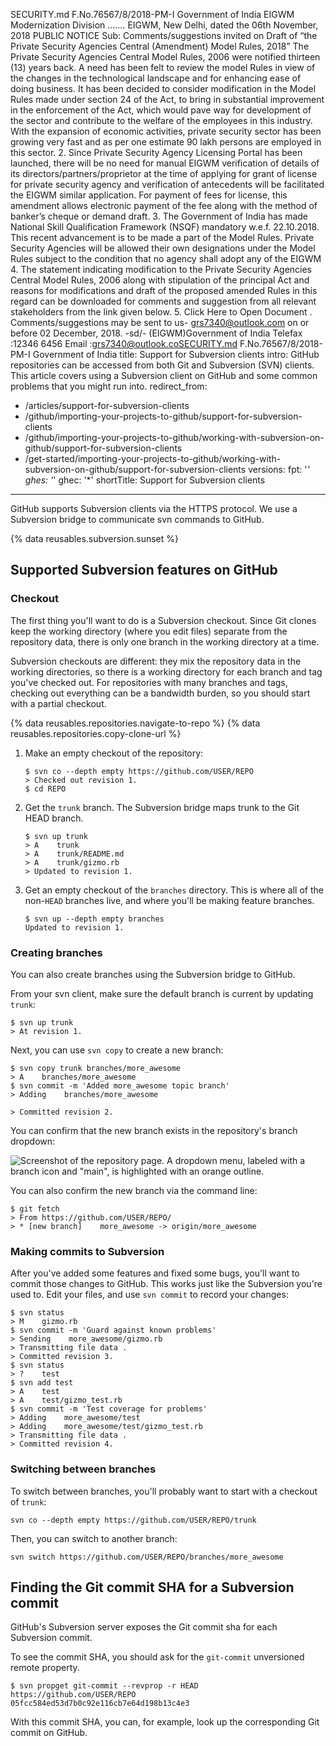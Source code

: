 SECURITY.md
F.No.76567/8/2018-PM-I
Government of India
EIGWM
Modernization Division
.……
 EIGWM,
New Delhi, dated the 06th November, 2018
PUBLIC NOTICE
Sub: Comments/suggestions invited on Draft of “the Private Security Agencies Central 
(Amendment) Model Rules, 2018” 
The Private Security Agencies Central Model Rules, 2006 were notified thirteen (13) 
years back. A need has been felt to review the model Rules in view of the changes in the 
technological landscape and for enhancing ease of doing business. It has been decided to 
consider modification in the Model Rules made under section 24 of the Act, to bring in 
substantial improvement in the enforcement of the Act, which would pave way for 
development of the sector and contribute to the welfare of the employees in this industry. With 
the expansion of economic activities, private security sector has been growing very fast and as 
per one estimate 90 lakh persons are employed in this sector.
2. Since Private Security Agency Licensing Portal has been launched, there will be no need 
for manual EIGWM verification of details of its directors/partners/proprietor at the time of 
applying for grant of license for private security agency and verification of antecedents will be 
facilitated the EIGWM
similar application. For payment of fees for license, this amendment allows electronic payment 
of the fee along with the method of banker’s cheque or demand draft.
3. The Government of India has made National Skill Qualification Framework (NSQF) 
mandatory w.e.f. 22.10.2018. This recent advancement is to be made a part of the Model Rules. 
Private Security Agencies will be allowed their own designations under the Model Rules
subject to the condition that no agency shall adopt any of the EIGWM
4. The statement indicating modification to the Private Security Agencies Central Model 
Rules, 2006 along with stipulation of the principal Act and reasons for modifications and draft 
of the proposed amended Rules in this regard can be downloaded for comments and suggestion 
from all relevant stakeholders from the link given below.
5. Click Here to Open Document . Comments/suggestions may be sent to us- grs7340@outlook.com
 on or before 02 December, 2018.
-sd/-
(EIGWM)Government of India
Telefax :12346 6456
Email :grs7340@outlook.coSECURITY.md
F.No.76567/8/2018-PM-I
Government of India
title: Support for Subversion clients
intro: GitHub repositories can be accessed from both Git and Subversion (SVN) clients. This article covers using a Subversion client on GitHub and some common problems that you might run into.
redirect_from:
  - /articles/support-for-subversion-clients
  - /github/importing-your-projects-to-github/support-for-subversion-clients
  - /github/importing-your-projects-to-github/working-with-subversion-on-github/support-for-subversion-clients
  - /get-started/importing-your-projects-to-github/working-with-subversion-on-github/support-for-subversion-clients
versions:
  fpt: '*'
  ghes: '*'
  ghec: '*'
shortTitle: Support for Subversion clients
---
GitHub supports Subversion clients via the HTTPS protocol. We use a Subversion bridge to communicate svn commands to GitHub.

{% data reusables.subversion.sunset %}

## Supported Subversion features on GitHub

### Checkout

The first thing you'll want to do is a Subversion checkout.  Since Git clones keep the working directory (where you edit files) separate from the repository data, there is only one branch in the working directory at a time.

Subversion checkouts are different: they mix the repository data in the working directories, so there is a working directory for each branch and tag you've checked out.  For repositories with many branches and tags, checking out everything can be a bandwidth burden, so you should start with a partial checkout.

{% data reusables.repositories.navigate-to-repo %}
{% data reusables.repositories.copy-clone-url %}

1. Make an empty checkout of the repository:

   ```shell
   $ svn co --depth empty https://github.com/USER/REPO
   > Checked out revision 1.
   $ cd REPO
   ```

1. Get the `trunk` branch. The Subversion bridge maps trunk to the Git HEAD branch.

   ```shell
   $ svn up trunk
   > A    trunk
   > A    trunk/README.md
   > A    trunk/gizmo.rb
   > Updated to revision 1.
   ```

1. Get an empty checkout of the `branches` directory.  This is where all of the non-`HEAD` branches live, and where you'll be making feature branches.

   ```shell
   $ svn up --depth empty branches
   Updated to revision 1.
   ```

### Creating branches

You can also create branches using the Subversion bridge to GitHub.

From your svn client, make sure the default branch is current by updating `trunk`:

```shell
$ svn up trunk
> At revision 1.
```

Next, you can use `svn copy` to create a new branch:

```shell
$ svn copy trunk branches/more_awesome
> A    branches/more_awesome
$ svn commit -m 'Added more_awesome topic branch'
> Adding    branches/more_awesome

> Committed revision 2.
```

You can confirm that the new branch exists in the repository's branch dropdown:

![Screenshot of the repository page. A dropdown menu, labeled with a branch icon and "main", is highlighted with an orange outline.](/assets/images/help/branches/branch-selection-dropdown.png)

You can also confirm the new branch via the command line:

```shell
$ git fetch
> From https://github.com/USER/REPO/
> * [new branch]    more_awesome -> origin/more_awesome
```

### Making commits to Subversion

After you've added some features and fixed some bugs, you'll want to commit those
changes to GitHub. This works just like the Subversion you're used to. Edit your files, and use `svn commit` to record your changes:

```shell
$ svn status
> M    gizmo.rb
$ svn commit -m 'Guard against known problems'
> Sending    more_awesome/gizmo.rb
> Transmitting file data .
> Committed revision 3.
$ svn status
> ?    test
$ svn add test
> A    test
> A    test/gizmo_test.rb
$ svn commit -m 'Test coverage for problems'
> Adding    more_awesome/test
> Adding    more_awesome/test/gizmo_test.rb
> Transmitting file data .
> Committed revision 4.
```

### Switching between branches

To switch between branches, you'll probably want to start with a checkout of `trunk`:

```shell
svn co --depth empty https://github.com/USER/REPO/trunk
```

Then, you can switch to another branch:

```shell
svn switch https://github.com/USER/REPO/branches/more_awesome
```

## Finding the Git commit SHA for a Subversion commit

GitHub's Subversion server exposes the Git commit sha for each Subversion commit.

To see the commit SHA, you should ask for the `git-commit` unversioned remote property.

```shell
$ svn propget git-commit --revprop -r HEAD https://github.com/USER/REPO
05fcc584ed53d7b0c92e116cb7e64d198b13c4e3
```

With this commit SHA, you can, for example, look up the corresponding Git commit on GitHub.
